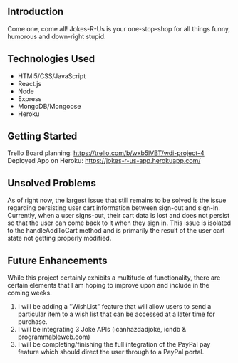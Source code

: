 ## Introduction
Come one, come all! Jokes-R-Us is your one-stop-shop for all things funny, humorous and down-right stupid.


## Technologies Used
* HTMl5/CSS/JavaScript
* React.js
* Node
* Express
* MongoDB/Mongoose
* Heroku

## Getting Started
Trello Board planning: https://trello.com/b/wxb5lVBT/wdi-project-4
Deployed App on Heroku: https://jokes-r-us-app.herokuapp.com/

## Unsolved Problems
As of right now, the largest issue that still remains to be solved is the issue regarding persisting user cart information between sign-out and sign-in. Currently, when a user signs-out, their cart data is lost and does not persist so that the user can come back to it when they sign in. This issue is isolated to the handleAddToCart method and is primarily the result of the user cart state not getting properly modified.

## Future Enhancements
While this project certainly exhibits a multitude of functionality, there are certain elements that I am hoping to improve upon and include in the coming weeks. 
1. I will be adding a "WishList" feature that will allow users to send a particular item to a wish list that can be accessed at a later time for purchase.
2. I will be integrating 3 Joke APIs (icanhazdadjoke, icndb & programmableweb.com)
3. I will be completing/finishing the full integration of the PayPal pay feature which should direct the user through to a PayPal portal.

